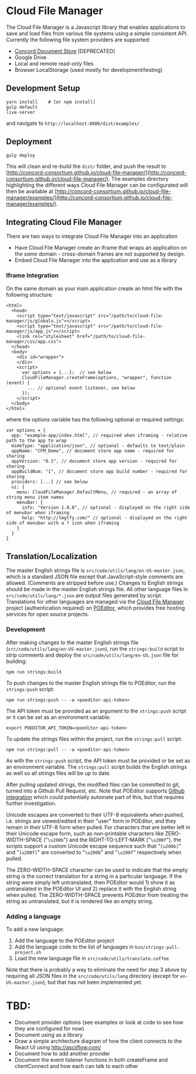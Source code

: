 # Cloud File Manager

The Cloud File Manager is a Javascript library that enables applications to save and load files from various file systems using a simple consistent API.  Currently the following file system providers are supported:

* [Concord Document Store](https://github.com/concord-consortium/document-store) [DEPRECATED]
* Google Drive
* Local and remote read-only files
* Browser LocalStorage (used mostly for development/testing)

## Development Setup

    yarn install    # [or npm install]
    gulp default
    live-server

and navigate to `http://localhost:8080/dist/examples/`

## Deployment

    gulp deploy

This will clean and re-build the `dist/` folder, and push the result to [http://concord-consortium.github.io/cloud-file-manager/](http://concord-consortium.github.io/cloud-file-manager/).  The examples directory highlighting the different ways Cloud File Manager can be configurated will then be available at [http://concord-consortium.github.io/cloud-file-manager/examples/](http://concord-consortium.github.io/cloud-file-manager/examples/).

## Integrating Cloud File Manager

There are two ways to integrate Cloud File Manager into an application

* Have Cloud File Manager create an iframe that wraps an application on the *same* domain - cross-domain frames are not supported by design.
* Embed Cloud File Manager into the application and use as a library

### Iframe Integration

On the same domain as your main application create an html file with the following structure:

```
<html>
  <head>
    <script type="text/javascript" src="/path/to/cloud-file-manager/js/globals.js"></script>
    <script type="text/javascript" src="/path/to/cloud-file-manager/js/app.js"></script>
    <link rel="stylesheet" href="/path/to/cloud-file-manager/css/app.css">
  </head>
  <body>
    <div id="wrapper">
    </div>
    <script>
      var options = {...};  // see below
      CloudFileManager.createFrame(options, "wrapper", function (event) {
        ... // optional event listener, see below
      });
    </script>
  </body>
</html>
```

where the options variable has the following optional or required settings:

```
var options = {
  app: "example-app/index.html", // required when iframing - relative path to the app to wrap
  mimeType: "application/json", // optional - defaults to text/plain
  appName: "CFM_Demo", // document store app name - required for sharing
  appVersion: "0.1", // document store app version - required for sharing
  appBuildNum: "1", // document store app build number - required for sharing
  providers: [...] // see below
  ui: {
    menu: CloudFileManager.DefaultMenu, // required - an array of string menu item names
    menuBar: {
      info: "Version 1.0.0", // optional - displayed on the right side of menubar when iframing
      help: "http://lmgtfy.com/" // optional - displayed on the right side of menubar with a ? icon when iframing
    }
  }
}
 ```

## Translation/Localization

The master English strings file is `src/code/utils/lang/en-US-master.json`, which is a standard JSON file except that JavaScript-style comments are allowed. (Comments are stripped before use.) Changes to English strings should be made in the master English strings file. All other language files in `src/code/utils/lang/*.json` are output files generated by script. Translations for other languages are managed via the [Cloud File Manager](https://poeditor.com/projects/view?id=125177) project (authentication required) on [POEditor](https://poeditor.com), which provides free hosting services for open source projects.

### Development

After making changes to the master English strings file (`src/code/utils/lang/en-US-master.json`), run the `strings:build` script to strip comments and deploy the `src/code/utils/lang/en-US.json` file for building:
```
npm run strings:build
```

To push changes to the master English strings file to POEditor, run the `strings:push` script:
```
npm run strings:push -- -a <poeditor-api-token>
```
The API token must be provided as an argument to the `strings:push` script or it can be set as an environment variable:
```
export POEDITOR_API_TOKEN=<poeditor-api-token>
```

To update the strings files within the project, run the `strings:pull` script:
```
npm run strings:pull -- -a <poeditor-api-token>
```
As with the `strings:push` script, the API token must be provided or be set as an environment variable. The `strings:pull` script builds the English strings as well so all strings files will be up to date.

After pulling updated strings, the modified files can be committed to git, turned into a Github Pull Request, etc. Note that POEditor supports [Github integration](https://poeditor.com/help/how_to_translate_a_language_file_from_a_github_project) which could potentially automate part of this, but that requires further investigation.

Unicode escapes are converted to their UTF-8 equivalents when pushed, i.e. strings are viewed/edited in their "user" form in POEditor, and they remain in their UTF-8 form when pulled. For characters that are better left in their Unicode escape form, such as non-printable characters like ZERO-WIDTH-SPACE ("`\u200b`") and the RIGHT-TO-LEFT-MARK ("`\u200f`"), the scripts support a custom Unicode escape sequence such that "`[u200b]`" and "`[u200f]`" are converted to "`\u200b`" and "`\u200f`" respectively when pulled.

The ZERO-WIDTH-SPACE character can be used to indicate that the empty string is the correct translation for a string in a particular language. If the string were simply left untranslated, then POEditor would 1) show it as untranslated in the POEditor UI and 2) replace it with the English string when pulled. The ZERO-WIDTH-SPACE prevents POEditor from treating the string as untranslated, but it is rendered like an empty string.

### Adding a language

To add a new language:
1. Add the language to the POEditor project
2. Add the language code to the list of languages in `bin/strings-pull-project.sh`
3. Load the new language file in `src/code/utils/translate.coffee`

Note that there is probably a way to eliminate the need for step 3 above by requiring all JSON files in the `src/code/utils/lang` directory (except for `en-US-master.json`), but that has not been implemented yet.

# TBD:

* Document provider options (see examples or look at code to see how they are configured for now)
* Document using as a library
* Draw a simple architecture diagram of how the client connects to the React UI using http://asciiflow.com/
* Document how to add another provider
* Document the event listener functions in both createFrame and clientConnect and how each can talk to each other

